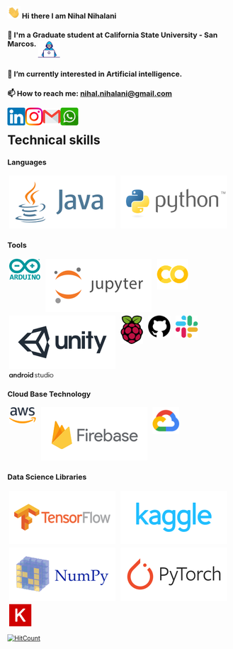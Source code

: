 
###   <img src="https://github.com/nihalnihalani/nihalnihalani/blob/master/Assets/Hi.gif" width="29px"> Hi there I am Nihal Nihalani 
### 🔭 I'm a Graduate student at California State University - San Marcos.<img src="https://github.com/nihalnihalani/nihalnihalani/blob/master/Assets/Developer.gif" width="50px" alt="Developer" style="vertical-align:top; margin:4px">
### 🌱 I’m currently interested in Artificial intelligence. 
### 📫 How to reach me: nihal.nihalani@gmail.com







<p>
<a href="https://in.linkedin.com/in/nihalnihalani">
  <img align="left" alt="Nihal Nihalani | Linkedin" width="40px" src="https://github.com/nihalnihalani/nihalnihalani/blob/master/Assets/Linkedin.svg" />
  </a>
  
  
  
  
  <a href="https://www.instagram.com/i_am_nihal_/">
    <img align="left" alt="Nihal Nihalani | Instagram" width="40px" src="https://github.com/nihalnihalani/nihalnihalani/blob/master/Assets/Instagram.svg" />
  </a>  
  
  
  <a href="mailto:nihal.nihalani@gmail.com">
    <img align="left" alt="Nihal Nihalani | Gmail" width="40px" src="https://github.com/nihalnihalani/nihalnihalani/blob/master/Assets/Gmail.svg" />
 </a>
 
  
  
  
  
  <a href="https://api.whatsapp.com/send?phone=+17608841164"> 
 <img align="left" width="40px" src="https://github.com/nihalnihalani/nihalnihalani/blob/master/Assets/whatsapp.svg" alt="Whatsapp"/>
 </a> <br/>
</p>  











# Technical skills
### Languages
<p align="left">
  <img src="https://github.com/nihalnihalani/nihalnihalani/blob/master/Assets/java-ar21.svg" alt="Java" style="vertical-align:top; margin:4px">
  <img src="https://github.com/nihalnihalani/nihalnihalani/blob/master/Assets/python-ar21.svg" alt="python" style="vertical-align:top; margin:4px">
</p> 

### Tools
<p align="left">
<img src="https://github.com/nihalnihalani/nihalnihalani/blob/master/Assets/arduino-official.svg"alt="Arduino" width="70px" style="vertical-align:top; margin:4px">
<img src="https://github.com/nihalnihalani/nihalnihalani/blob/master/Assets/jupyter-ar21.svg" alt="Jupyter" style="vertical-align:top; margin:4px">  
<img src="https://github.com/nihalnihalani/nihalnihalani/blob/master/Assets/33467679.png"alt="Arduino" width="70px" style="vertical-align:top; margin:4px">
<img src="https://github.com/nihalnihalani/nihalnihalani/blob/master/Assets/unity3d-ar21.svg" alt="Unity" style="vertical-align:top; margin:4px"> 
 <img src="https://github.com/nihalnihalani/nihalnihalani/blob/master/Assets/raspberry-pi.svg"alt="Raspberrypi" width="50px" style="vertical-align:top; margin:4px"> 
 <img src="https://github.com/nihalnihalani/nihalnihalani/blob/master/Assets/github-1.svg"alt="Raspberrypi" width="50px" style="vertical-align:top; margin:4px"> 
 <img src="https://github.com/nihalnihalani/nihalnihalani/blob/master/Assets/slack-new-logo.svg"alt="Slack" width="50px" style="vertical-align:top; margin:4px">
 <img src="https://github.com/nihalnihalani/nihalnihalani/blob/master/Assets/android-studio-logo.svg"alt="Slack" width="100px"style="vertical-align:top; margin:4px">
</p>

### Cloud Base Technology
<p align="left">
<img src="https://github.com/nihalnihalani/nihalnihalani/blob/master/Assets/amazon-web-services-2.svg" alt="Aws" width="60px" style="vertical-align:top; margin:4px">
  <img src="https://github.com/nihalnihalani/nihalnihalani/blob/master/Assets/firebase-ar21.svg" alt="firebase" style="vertical-align:top; margin:4px">
 <img src="https://github.com/nihalnihalani/nihalnihalani/blob/master/Assets/google_cloud-icon.svg" width="60px" alt="Google Cloud" style="vertical-align:top; margin:4px">
</p>

### Data Science Libraries
<p align="left">
<img src="https://github.com/nihalnihalani/nihalnihalani/blob/master/Assets/tensorflow-ar21.svg" alt="Tensorflow" style="vertical-align:top; margin:4px">
<img src="https://github.com/nihalnihalani/nihalnihalani/blob/master/Assets/kaggle-ar21.svg" alt="Kaggle" style="vertical-align:top; margin:4px">
 <img src="https://github.com/nihalnihalani/nihalnihalani/blob/master/Assets/numpy-ar21.svg" alt="Numpy" style="vertical-align:top; margin:4px">
 <img src="https://github.com/nihalnihalani/nihalnihalani/blob/master/Assets/pytorch-ar21.svg" alt="pytorch" style="vertical-align:top; margin:4px">
 <img src="https://github.com/nihalnihalani/nihalnihalani/blob/master/Assets/keras.svg" alt="pytorch" width="50px" style="vertical-align:top; margin:4px">  
</p>
<p align="left">
 

[![HitCount](http://hits.dwyl.com/nihalnihalani/nihalnihalani.svg)](http://hits.dwyl.com/nihalnihalani/nihalnihalani) 

</p>

<!--
### Database Management 
<p align="left">
</p>
  
  <img src="https://github.com/nihalnihalani/nihalnihalani/blob/master/Assets/arduino-official.svg"alt="Arduino" style="vertical-align:top; margin:4px">
  <img src="https://raw.githubusercontent.com/8bithemant/8bithemant/master/svg/dev/languages/js.svg" alt="Twitter" style="vertical-align:top; margin:4px">
 
  
  <img src="https://raw.githubusercontent.com/8bithemant/8bithemant/master/svg/dev/frameworks/vue.svg" alt="Twitter" style="vertical-align:top; margin:4px">
  <img src="https://github.com/nihalnihalani/nihalnihalani/blob/master/Assets/33467679.svg" alt="Twitter" style="vertical-align:top; margin:4px">
  <img src="https://raw.githubusercontent.com/8bithemant/8bithemant/master/svg/dev/misc/cloud.svg" alt="Twitter" style="vertical-align:top; margin:4px">
  <img src="https://raw.githubusercontent.com/8bithemant/8bithemant/master/svg/dev/misc/datascience.svg" alt="Twitter" style="vertical-align:top; margin:4px">
  
  <img src="https://raw.githubusercontent.com/8bithemant/8bithemant/master/svg/dev/services/npm.svg" alt="Twitter" style="vertical-align:top; margin:4px">

  <img src="https://raw.githubusercontent.com/8bithemant/8bithemant/master/svg/dev/tools/bash.svg" alt="Twitter" style="vertical-align:top; margin:4px">

  <img src="https://raw.githubusercontent.com/8bithemant/8bithemant/master/svg/dev/tools/visualstudio_code.svg" alt="Twitter" style="vertical-align:top; margin:4px">
 
  </p>
  </p>
  </p>
</br>
</p>

**nihalnihalani/nihalnihalani** is a ✨ _special_ ✨ repository because its `README.md` (this file) appears on your GitHub profile.

Here are some ideas to get you started:

- 🔭 I’m currently working on ...
- 🌱 I’m currently learning ...
- 👯 I’m looking to collaborate on ...
- 🤔 I’m looking for help with ...
- 💬 Ask me about ...
- 📫 How to reach me: ...
- 😄 Pronouns: ...
- ⚡
